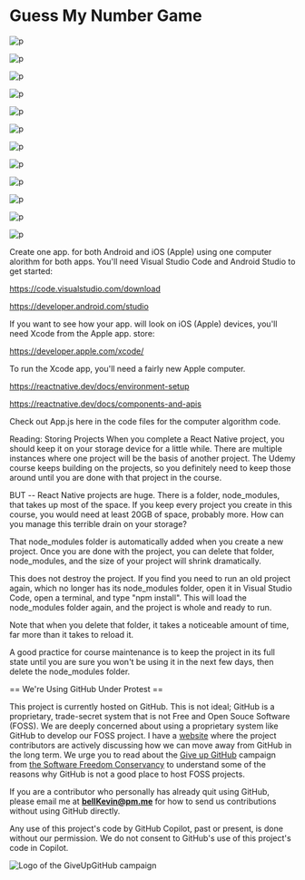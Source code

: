 # Guess My Number Game

![p](https://github.com/bell-kevin/guessMyNumberGame/blob/main/screenShots/1.PNG)

![p](https://github.com/bell-kevin/guessMyNumberGame/blob/main/screenShots/2.PNG)

![p](https://github.com/bell-kevin/guessMyNumberGame/blob/main/screenShots/3.PNG)

![p](https://github.com/bell-kevin/guessMyNumberGame/blob/main/screenShots/4.PNG)

![p](https://github.com/bell-kevin/guessMyNumberGame/blob/main/screenShots/5.PNG)

![p](https://github.com/bell-kevin/guessMyNumberGame/blob/main/screenShots/6.PNG)

![p](https://github.com/bell-kevin/guessMyNumberGame/blob/main/screenShots/7.PNG)

![p](https://github.com/bell-kevin/guessMyNumberGame/blob/main/screenShots/8.PNG)

![p](https://github.com/bell-kevin/guessMyNumberGame/blob/main/screenShots/9.PNG)

![p](https://github.com/bell-kevin/guessMyNumberGame/blob/main/screenShots/10.PNG)

![p](https://github.com/bell-kevin/guessMyNumberGame/blob/main/screenShots/11.PNG)

![p](https://github.com/bell-kevin/guessMyNumberGame/blob/main/screenShots/12.PNG)

Create one app. for both Android and iOS (Apple) using one computer alorithm for both apps. You'll need Visual Studio Code and Android Studio to get started:

https://code.visualstudio.com/download

https://developer.android.com/studio

If you want to see how your app. will look on iOS (Apple) devices, you'll need Xcode from the Apple app. store:

https://developer.apple.com/xcode/

To run the Xcode app, you'll need a fairly new Apple computer.

https://reactnative.dev/docs/environment-setup

https://reactnative.dev/docs/components-and-apis

Check out App.js here in the code files for the computer algorithm code.

Reading: Storing Projects When you complete a React Native project, you should keep it on your storage device for a little while. There are multiple instances where one project will be the basis of another project. The Udemy course keeps building on the projects, so you definitely need to keep those around until you are done with that project in the course.

BUT -- React Native projects are huge. There is a folder, node_modules, that takes up most of the space. If you keep every project you create in this course, you would need at least 20GB of space, probably more. How can you manage this terrible drain on your storage?

That node_modules folder is automatically added when you create a new project. Once you are done with the project, you can delete that folder, node_modules, and the size of your project will shrink dramatically.

This does not destroy the project. If you find you need to run an old project again, which no longer has its node_modules folder, open it in Visual Studio Code, open a terminal, and type "npm install". This will load the node_modules folder again, and the project is whole and ready to run.

Note that when you delete that folder, it takes a noticeable amount of time, far more than it takes to reload it.

A good practice for course maintenance is to keep the project in its full state until you are sure you won't be using it in the next few days, then delete the node_modules folder.


== We're Using GitHub Under Protest ==

This project is currently hosted on GitHub.  This is not ideal; GitHub is a
proprietary, trade-secret system that is not Free and Open Souce Software
(FOSS).  We are deeply concerned about using a proprietary system like GitHub
to develop our FOSS project. I have a [website](https://bellKevin.me) where the
project contributors are actively discussing how we can move away from GitHub
in the long term.  We urge you to read about the [Give up GitHub](https://GiveUpGitHub.org) campaign 
from [the Software Freedom Conservancy](https://sfconservancy.org) to understand some of the reasons why GitHub is not 
a good place to host FOSS projects.

If you are a contributor who personally has already quit using GitHub, please
email me at **bellKevin@pm.me** for how to send us contributions without
using GitHub directly.

Any use of this project's code by GitHub Copilot, past or present, is done
without our permission.  We do not consent to GitHub's use of this project's
code in Copilot.

![Logo of the GiveUpGitHub campaign](https://sfconservancy.org/img/GiveUpGitHub.png)
